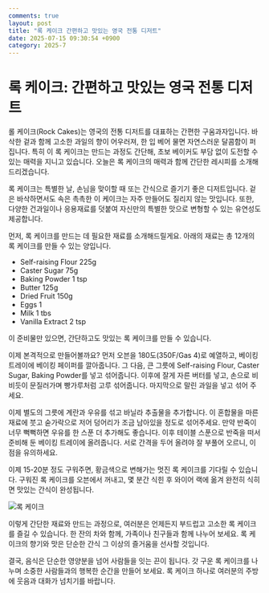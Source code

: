```yaml
---
comments: true
layout: post
title: "록 케이크 간편하고 맛있는 영국 전통 디저트"
date: 2025-07-15 09:30:54 +0900
category: 2025-7
---
```


# 록 케이크: 간편하고 맛있는 영국 전통 디저트

롤 케이크(Rock Cakes)는 영국의 전통 디저트를 대표하는 간편한 구움과자입니다. 바삭한 겉과 함께 고소한 과일의 향이 어우러져, 한 입 베어 물면 자연스러운 달콤함이 퍼집니다. 특히 이 록 케이크는 만드는 과정도 간단해, 초보 베이커도 부담 없이 도전할 수 있는 매력을 지니고 있습니다. 오늘은 록 케이크의 매력과 함께 간단한 레시피를 소개해 드리겠습니다.

록 케이크는 특별한 날, 손님을 맞이할 때 또는 간식으로 즐기기 좋은 디저트입니다. 겉은 바삭하면서도 속은 촉촉한 이 케이크는 자주 만들어도 질리지 않는 맛입니다. 또한, 다양한 건과일이나 응용재료를 덧붙여 자신만의 특별한 맛으로 변형할 수 있는 유연성도 제공합니다.

먼저, 록 케이크를 만드는 데 필요한 재료를 소개해드릴게요. 아래의 재료는 총 12개의 록 케이크를 만들 수 있는 양입니다.

- Self-raising Flour 225g
- Caster Sugar 75g
- Baking Powder 1 tsp
- Butter 125g
- Dried Fruit 150g
- Eggs 1
- Milk 1 tbs
- Vanilla Extract 2 tsp

이 준비물만 있으면, 간단하고도 맛있는 록 케이크를 만들 수 있습니다. 

이제 본격적으로 만들어볼까요? 먼저 오븐을 180도(350F/Gas 4)로 예열하고, 베이킹 트레이에 베이킹 페이퍼를 깔아줍니다. 그 다음, 큰 그릇에 Self-raising Flour, Caster Sugar, Baking Powder를 넣고 섞어줍니다. 이후에 잘게 자른 버터를 넣고, 손으로 비비듯이 문질러가며 빵가루처럼 고루 섞어줍니다. 마지막으로 말린 과일을 넣고 섞어 주세요.

이제 별도의 그릇에 계란과 우유를 섞고 바닐라 추출물을 추가합니다. 이 혼합물을 마른 재료에 붓고 숟가락으로 저어 덩어리가 조금 남아있을 정도로 섞어주세요. 만약 반죽이 너무 뻑뻑하면 우유를 한 스푼 더 추가해도 좋습니다. 이후 테이블 스푼으로 반죽을 떠서 준비해 둔 베이킹 트레이에 올려줍니다. 서로 간격을 두어 올려야 잘 부풀어 오르니, 이 점을 유의하세요.

이제 15-20분 정도 구워주면, 황금색으로 변해가는 멋진 록 케이크를 기다릴 수 있습니다. 구워진 록 케이크를 오븐에서 꺼내고, 몇 분간 식힌 후 와이어 랙에 옮겨 완전히 식히면 맛있는 간식이 완성됩니다.

![록 케이크](https://www.themealdb.com/images/media/meals/tqrrsq1511723764.jpg)

이렇게 간단한 재료와 만드는 과정으로, 여러분은 언제든지 부드럽고 고소한 록 케이크를 즐길 수 있습니다. 한 잔의 차와 함께, 가족이나 친구들과 함께 나누어 보세요. 록 케이크의 향기와 맛은 단순한 간식 그 이상의 즐거움을 선사할 것입니다.

결국, 음식은 단순한 영양분을 넘어 사람들을 잇는 끈이 됩니다. 갓 구운 록 케이크를 나누며 소중한 사람들과의 행복한 순간을 만들어 보세요. 록 케이크 하나로 여러분의 주방에 웃음과 대화가 넘치기를 바랍니다.
